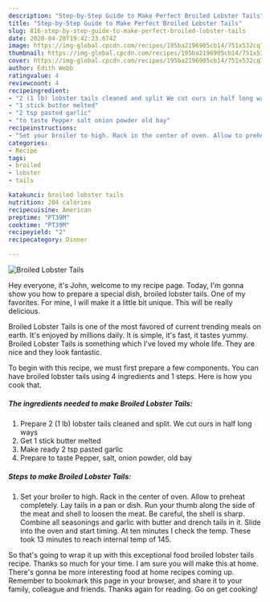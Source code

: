 ```yaml
---
description: "Step-by-Step Guide to Make Perfect Broiled Lobster Tails"
title: "Step-by-Step Guide to Make Perfect Broiled Lobster Tails"
slug: 816-step-by-step-guide-to-make-perfect-broiled-lobster-tails
date: 2020-04-28T19:42:23.674Z
image: https://img-global.cpcdn.com/recipes/195ba2196905cb14/751x532cq70/broiled-lobster-tails-recipe-main-photo.jpg
thumbnail: https://img-global.cpcdn.com/recipes/195ba2196905cb14/751x532cq70/broiled-lobster-tails-recipe-main-photo.jpg
cover: https://img-global.cpcdn.com/recipes/195ba2196905cb14/751x532cq70/broiled-lobster-tails-recipe-main-photo.jpg
author: Edith Webb
ratingvalue: 4
reviewcount: 4
recipeingredient:
- "2 (1 lb) lobster tails cleaned and split We cut ours in half long ways"
- "1 stick butter melted"
- "2 tsp pasted garlic"
- "to taste Pepper salt onion powder old bay"
recipeinstructions:
- "Set your broiler to high. Rack in the center of oven. Allow to preheat completely. Lay tails in a pan or dish. Run your thumb along the side of the meat and shell to loosen the meat. Be careful, the shell is sharp. Combine all seasonings and garlic with butter and drench tails in it. Slide into the oven and start timing. At ten minutes I check the temp. These took 13 minutes to reach internal temp of 145."
categories:
- Recipe
tags:
- broiled
- lobster
- tails

katakunci: broiled lobster tails 
nutrition: 204 calories
recipecuisine: American
preptime: "PT39M"
cooktime: "PT39M"
recipeyield: "2"
recipecategory: Dinner

---
```



![Broiled Lobster Tails](https://img-global.cpcdn.com/recipes/195ba2196905cb14/751x532cq70/broiled-lobster-tails-recipe-main-photo.jpg)

Hey everyone, it's John, welcome to my recipe page. Today, I'm gonna show you how to prepare a special dish, broiled lobster tails. One of my favorites. For mine, I will make it a little bit unique. This will be really delicious.



Broiled Lobster Tails is one of the most favored of current trending meals on earth. It's enjoyed by millions daily. It is simple, it's fast, it tastes yummy. Broiled Lobster Tails is something which I've loved my whole life. They are nice and they look fantastic.


To begin with this recipe, we must first prepare a few components. You can have broiled lobster tails using 4 ingredients and 1 steps. Here is how you cook that.

<!--inarticleads1-->

##### The ingredients needed to make Broiled Lobster Tails:

1. Prepare 2 (1 lb) lobster tails cleaned and split. We cut ours in half long ways
1. Get 1 stick butter melted
1. Make ready 2 tsp pasted garlic
1. Prepare to taste Pepper, salt, onion powder, old bay




<!--inarticleads2-->

##### Steps to make Broiled Lobster Tails:

1. Set your broiler to high. Rack in the center of oven. Allow to preheat completely. Lay tails in a pan or dish. Run your thumb along the side of the meat and shell to loosen the meat. Be careful, the shell is sharp. Combine all seasonings and garlic with butter and drench tails in it. Slide into the oven and start timing. At ten minutes I check the temp. These took 13 minutes to reach internal temp of 145.




So that's going to wrap it up with this exceptional food broiled lobster tails recipe. Thanks so much for your time. I am sure you will make this at home. There's gonna be more interesting food at home recipes coming up. Remember to bookmark this page in your browser, and share it to your family, colleague and friends. Thanks again for reading. Go on get cooking!
